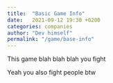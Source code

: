 ```yaml
---
title:  "Basic Game Info"
date:   2021-09-12 19:30 +0200
categories: companies
author: "Dev himself"
permalink: "/game/base-info"
---
```


This game blah blah blah you fight


Yeah you also fight people btw
